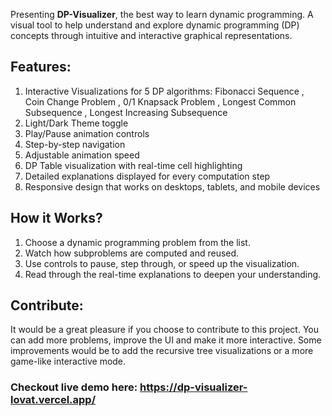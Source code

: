 Presenting **DP-Visualizer**, the best way to learn dynamic programming. A visual tool to help understand and explore dynamic programming (DP) concepts through intuitive and interactive graphical representations.

## Features:
1) Interactive Visualizations for 5 DP algorithms: Fibonacci Sequence , Coin Change Problem , 0/1 Knapsack Problem , Longest Common Subsequence , Longest 
   Increasing Subsequence
2) Light/Dark Theme toggle
3) Play/Pause animation controls
4) Step-by-step navigation
5) Adjustable animation speed
6) DP Table visualization with real-time cell highlighting
7) Detailed explanations displayed for every computation step
8) Responsive design that works on desktops, tablets, and mobile devices

## How it Works? 
1) Choose a dynamic programming problem from the list.
2) Watch how subproblems are computed and reused.
3) Use controls to pause, step through, or speed up the visualization.
4) Read through the real-time explanations to deepen your understanding.

## Contribute:
It would be a great pleasure if you choose to contribute to this project. You can add more problems, improve the UI and make it more interactive. Some improvements would be to add the recursive tree visualizations or a more game-like interactive mode.


### Checkout live demo here: https://dp-visualizer-lovat.vercel.app/
